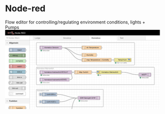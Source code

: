 # Node-red
Flow editor for controlling/regulating environment conditions, lights + Pumps
![Screenshot](../img/nodered.png)